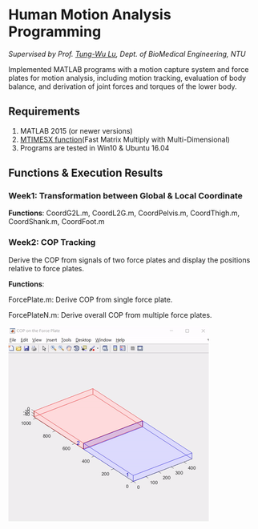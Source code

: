 # Human Motion Analysis Programming
*Supervised by Prof. [Tung-Wu Lu](http://oemal.bme.ntu.edu.tw/professor/professorE.htm), Dept. of BioMedical Engineering, NTU*

Implemented MATLAB programs with a motion capture system and force plates for motion analysis, including motion tracking, evaluation of body balance, and derivation of joint forces and torques of the lower body.

## Requirements
1. MATLAB 2015 (or newer versions)
2. [MTIMESX function](https://www.mathworks.com/matlabcentral/fileexchange/25977-mtimesx-fast-matrix-multiply-with-multi-dimensional-support)(Fast Matrix Multiply with Multi-Dimensional)
3. Programs are tested in Win10 & Ubuntu 16.04

## Functions & Execution Results
### Week1: Transformation between Global & Local Coordinate 
**Functions**: CoordG2L.m, CoordL2G.m, CoordPelvis.m, CoordThigh.m, CoordShank.m, CoordFoot.m

### Week2: COP Tracking
Derive the COP from signals of two force plates and display the positions relative to force plates.

**Functions**: 

  ForcePlate.m: Derive COP from single force plate.
  
  ForcePlateN.m: Derive overall COP from multiple force plates.
  
![COP Tracking](/results/COP.gif) 


